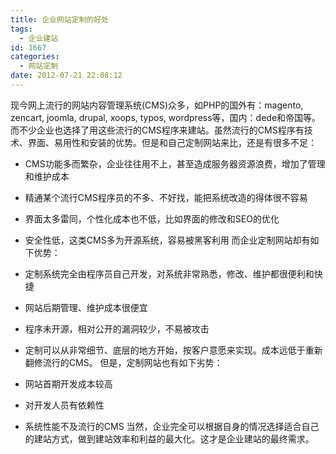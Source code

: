 ```yaml
---
title: 企业网站定制的好处
tags:
  - 企业建站
id: 1667
categories:
  - 网站定制
date: 2012-07-21 22:08:12
---
```


现今网上流行的网站内容管理系统(CMS)众多，如PHP的国外有：magento, zencart, joomla, drupal, xoops, typos, wordpress等，国内：dede和帝国等。而不少企业也选择了用这些流行的CMS程序来建站。虽然流行的CMS程序有技术、界面、易用性和安装的优势。但是和自己定制网站来比，还是有很多不足：

*   CMS功能多而繁杂，企业往往用不上，甚至造成服务器资源浪费，增加了管理和维护成本
*   精通某个流行CMS程序员的不多、不好找，能把系统改造的得体很不容易
*   界面太多雷同，个性化成本也不低，比如界面的修改和SEO的优化
*   安全性低，这类CMS多为开源系统，容易被黑客利用
而企业定制网站却有如下优势：

*   定制系统完全由程序员自己开发，对系统非常熟悉，修改、维护都很便利和快捷
*   网站后期管理、维护成本很便宜
*   程序未开源，相对公开的漏洞较少，不易被攻击
*   定制可以从非常细节、底层的地方开始，按客户意愿来实现。成本远低于重新翻修流行的CMS。
但是，定制网站也有如下劣势：

*   网站首期开发成本较高
*   对开发人员有依赖性
*   系统性能不及流行的CMS
当然，企业完全可以根据自身的情况选择适合自己的建站方式，做到建站效率和利益的最大化。这才是企业建站的最终需求。

&nbsp;